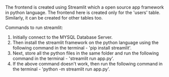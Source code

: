 The frontend is created using Streamlit which a open source app framework in python language.
The frontend here is created only for the 'users' table. Similarly, it can be created for other tables too.

Commands to run streamlit:
1) Initially connect to the MYSQL Database Server.
2) Then install the streamlit framework on the python language using the following command in the terminal - 'pip install streamlit'.
3) Next, store all the python files in the same folder and run the following command in the terminal - 'streamlit run app.py'.
4) If the above command doesn't work, then run the following command in the terminal - 'python -m streamlit run app.py'.
